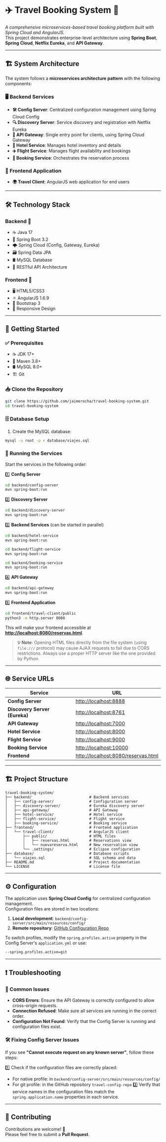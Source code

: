 # ✈️ Travel Booking System 🏨

*A comprehensive microservices-based travel booking platform built with Spring Cloud and AngularJS.*  
This project demonstrates enterprise-level architecture using **Spring Boot**, **Spring Cloud**, **Netflix Eureka**, and **API Gateway**.

---

## 🏗️ System Architecture

The system follows a **microservices architecture pattern** with the following components:

### 🖥️ Backend Services

- **🛠 Config Server**: Centralized configuration management using Spring Cloud Config
- **🔍 Discovery Server**: Service discovery and registration with Netflix Eureka
- **🚪 API Gateway**: Single entry point for clients, using Spring Cloud Gateway
- **🏨 Hotel Service**: Manages hotel inventory and details
- **✈️ Flight Service**: Manages flight availability and bookings
- **📅 Booking Service**: Orchestrates the reservation process

### 🎨 Frontend Application

- **🌍 Travel Client**: AngularJS web application for end users

---

## 🛠 Technology Stack

### Backend 🚀
- ☕ Java 17
- 🌱 Spring Boot 3.2
- 🌩️ Spring Cloud (Config, Gateway, Eureka)
- 🗃️ Spring Data JPA
- 🛢️ MySQL Database
- 🔗 RESTful API Architecture

### Frontend 🎨
- 🖥️ HTML5/CSS3
- ⚛️ AngularJS 1.6.9
- 🎨 Bootstrap 3
- 📱 Responsive Design

---

## 🚀 Getting Started

### ✅ Prerequisites
- ☕ JDK 17+
- 🔧 Maven 3.8+
- 🛢️ MySQL 8.0+
- 🏗️ Git

### 📥 Clone the Repository

```bash
git clone https://github.com/jaimerocha/travel-booking-system.git
cd travel-booking-system
```

### 🗄 Database Setup

1. Create the MySQL database:
```bash
mysql -u root -p < database/viajes.sql
```

### 🚀 Running the Services

Start the services in the following order:

1️⃣ **Config Server**
```bash
cd backend/config-server
mvn spring-boot:run
```

2️⃣ **Discovery Server**
```bash
cd backend/discovery-server
mvn spring-boot:run
```

3️⃣ **Backend Services** (can be started in parallel)
```bash
cd backend/hotel-service
mvn spring-boot:run

cd backend/flight-service
mvn spring-boot:run

cd backend/booking-service
mvn spring-boot:run
```

4️⃣ **API Gateway**
```bash
cd backend/api-gateway
mvn spring-boot:run
```

5️⃣ **Frontend Application**
```bash
cd frontend/travel-client/public
python3 -m http.server 8080
```

This will make your frontend accessible at **[http://localhost:8080/reservas.html](http://localhost:8080/reservas.html)**.

>**💡 Note**: Opening HTML files directly from the file system (using `file:///` protocol) may cause AJAX requests to fail due to CORS restrictions. Always use a proper HTTP server like the one provided by Python.

---

## 🌐 Service URLs

| Service       | URL |
|--------------|----------------------------|
| **Config Server** | [http://localhost:8888](http://localhost:8888) |
| **Discovery Server (Eureka)** | [http://localhost:8761](http://localhost:8761) |
| **API Gateway** | [http://localhost:7000](http://localhost:7000) |
| **Hotel Service** | [http://localhost:8000](http://localhost:8000) |
| **Flight Service** | [http://localhost:9000](http://localhost:9000) |
| **Booking Service** | [http://localhost:10000](http://localhost:10000) |
| **Frontend** | [http://localhost:8080/reservas.html](http://localhost:8080/reservas.html) |

---

## 🏗️ Project Structure

```
travel-booking-system/
├── backend/                          # Backend services
│   ├── config-server/                # Configuration server
│   ├── discovery-server/             # Eureka discovery server
│   ├── api-gateway/                  # API Gateway
│   ├── hotel-service/                # Hotel service
│   ├── flight-service/               # Flight service
│   ├── booking-service/              # Booking service
├── frontend/                         # Frontend application
│   └── travel-client/                # AngularJS client
│       ├── public/                   # HTML files
│       │   ├── reservas.html         # Reservations view
│       │   └── nuevareserva.html     # New reservation view
│       └── .settings/                # Eclipse configuration
├── database/                         # Database scripts
│   └── viajes.sql                    # SQL schema and data
├── README.md                         # Project documentation
└── LICENSE                           # License file
```

---

## ⚙️ Configuration

The application uses **Spring Cloud Config** for centralized configuration management.  
Configuration files are stored in two locations:

1. **Local development**: `backend/config-server/src/main/resources/config/`
2. **Remote repository**: [GitHub Configuration Repo](https://github.com/jaimerocha/travel-config-repo)

To switch profiles, modify the `spring.profiles.active` property in the Config Server's `application.yml` or use:

```bash
--spring.profiles.active=git
```

---

## ❗ Troubleshooting

### 🔴 Common Issues

- **CORS Errors**: Ensure the API Gateway is correctly configured to allow cross-origin requests.
- **Connection Refused**: Make sure all services are running in the correct order.
- **Configuration Not Found**: Verify that the Config Server is running and configuration files exist.

### 🛠️ Fixing Config Server Issues

If you see **"Cannot execute request on any known server"**, follow these steps:

1️⃣ Check if the configuration files are correctly placed:
   - For native profile: in `backend/config-server/src/main/resources/config/`
   - For git profile: in the GitHub repository `travel-config-repo`
2️⃣ Verify that service names in the configuration files match the `spring.application.name` properties in each service.

---

## 🤝 Contributing

Contributions are welcome! 🎉  
Please feel free to submit a **Pull Request**.
